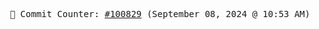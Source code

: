 <p align="center">
    <samp>
        📮 Commit Counter: <a href="https://github.com/Javascript-void0/Javascript-void0/commits/main">#100829</a> (September 08, 2024 @ 10:53 AM)
    </samp>
</p>
